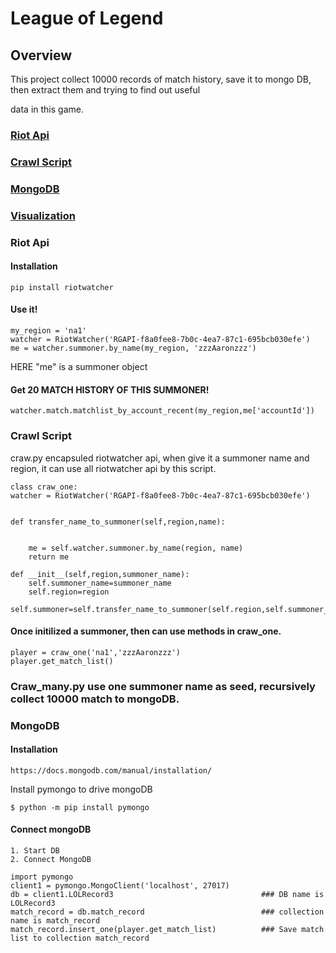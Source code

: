# League of Legend

## Overview

This project collect 10000 records of match history, save it to mongo DB, then extract them and trying to find out useful 

data in this game.

### [Riot Api](#riot-api)

### [Crawl Script](#Craw)

### [MongoDB](#mongo)

### [Visualization](#visualization)

### Riot Api

#### Installation

    pip install riotwatcher

#### Use it!
    
    my_region = 'na1'
    watcher = RiotWatcher('RGAPI-f8a0fee8-7b0c-4ea7-87c1-695bcb030efe')
    me = watcher.summoner.by_name(my_region, 'zzzAaronzzz')
    
HERE "me" is a summoner object

#### Get 20 MATCH HISTORY OF THIS SUMMONER!

    watcher.match.matchlist_by_account_recent(my_region,me['accountId'])

### Crawl Script

craw.py encapsuled riotwatcher api, when give it a summoner name and region, it can use all riotwatcher api by this script.

    class craw_one:
    watcher = RiotWatcher('RGAPI-f8a0fee8-7b0c-4ea7-87c1-695bcb030efe')


    def transfer_name_to_summoner(self,region,name):


        me = self.watcher.summoner.by_name(region, name)
        return me

    def __init__(self,region,summoner_name):
        self.summoner_name=summoner_name
        self.region=region
        self.summoner=self.transfer_name_to_summoner(self.region,self.summoner_name)

#### Once initilized a summoner, then can use methods in craw_one.
    player = craw_one('na1','zzzAaronzzz')
    player.get_match_list()
    
### Craw_many.py use one summoner name as seed, recursively collect 10000 match to mongoDB.

### MongoDB

#### Installation
    
    https://docs.mongodb.com/manual/installation/

Install pymongo to drive mongoDB

    $ python -m pip install pymongo

#### Connect mongoDB

    1. Start DB
    2. Connect MongoDB
    
    import pymongo
    client1 = pymongo.MongoClient('localhost', 27017)  
    db = client1.LOLRecord3                                 ### DB name is LOLRecord3
    match_record = db.match_record                          ### collection name is match_record
    match_record.insert_one(player.get_match_list)          ### Save match list to collection match_record                 
    
